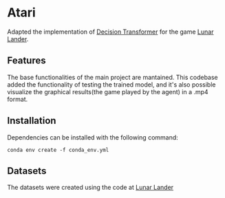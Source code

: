 
# Atari

Adapted the implementation of [Decision Transformer](https://github.com/kzl/decision-transformer.git) for the game [Lunar Lander](https://gym.openai.com/envs/LunarLander-v2/).

## Features

The base functionalities of the main project are mantained.
This codebase added the functionality of testing the trained model, and it's also possible visualize the graphical results(the game played by the agent) in a .mp4 format.

## Installation

Dependencies can be installed with the following command:

```
conda env create -f conda_env.yml
```

## Datasets

The datasets were created using the code at [Lunar Lander](https://github.com/JacopoBartoli/lunar_lander.git)
